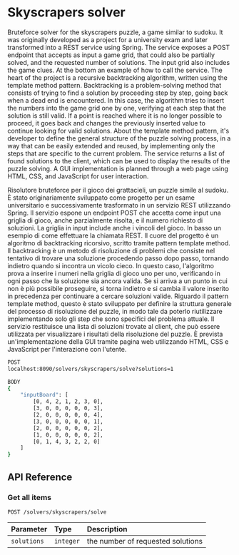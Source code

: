 
# Skyscrapers solver

Bruteforce solver for the skyscrapers puzzle, a game similar to sudoku. It was originally developed as a project for a university exam and later transformed into a REST service using Spring.
The service exposes a POST endpoint that accepts as input a game grid, that could also be partially solved, and the requested number of solutions. The input grid also includes the game clues.
At the bottom an example of how to call the service.
The heart of the project is a recursive backtracking algorithm, written using the template method pattern. Backtracking is a problem-solving method that consists of trying to find a solution by proceeding step by step, going back when a dead end is encountered. In this case, the algorithm tries to insert the numbers into the game grid one by one, verifying at each step that the solution is still valid. If a point is reached where it is no longer possible to proceed, it goes back and changes the previously inserted value to continue looking for valid solutions.
About the template method pattern, it's developer to define the general structure of the puzzle solving process, in a way that can be easily extended and reused, by implementing only the steps that are specific to the current problem.
The service returns a list of found solutions to the client, which can be used to display the results of the puzzle solving.
A GUI implementation is planned through a web page using HTML, CSS, and JavaScript for user interaction.

Risolutore bruteforce per il gioco dei grattacieli, un puzzle simile al sudoku. È stato originariamente sviluppato come progetto per un esame universitario e successivamente trasformato in un servizio REST utilizzando Spring.
Il servizio espone un endpoint POST che accetta come input una griglia di gioco, anche parzialmente risolta, e il numero richiesto di soluzioni. La griglia in input include anche i vincoli del gioco.
In basso un esempio di come effettuare la chiamata REST.
Il cuore del progetto è un algoritmo di backtracking ricorsivo, scritto tramite pattern template method.
Il backtracking è un metodo di risoluzione di problemi che consiste nel tentativo di trovare una soluzione procedendo passo dopo passo, tornando indietro quando si incontra un vicolo cieco. In questo caso, l'algoritmo prova a inserire i numeri nella griglia di gioco uno per uno, verificando in ogni passo che la soluzione sia ancora valida. Se si arriva a un punto in cui non è più possibile proseguire, si torna indietro e si cambia il valore inserito in precedenza per continuare a cercare soluzioni valide.
Riguardo il pattern template method, questo è stato sviluppato per definire la struttura generale del processo di risoluzione del puzzle, in modo tale da poterlo riutilizzare implementando solo gli step che sono specifici del problema attuale.
Il servizio restituisce una lista di soluzioni trovate al client, che può essere utilizzata per visualizzare i risultati della risoluzione del puzzle.
È prevista un'implementazione della GUI tramite pagina web utilizzando HTML, CSS e JavaScript per l'interazione con l'utente.

```bash
POST
localhost:8090/solvers/skyscrapers/solve?solutions=1

BODY
{
    "inputBoard": [
        [0, 4, 2, 1, 2, 3, 0],
        [3, 0, 0, 0, 0, 0, 3],
        [2, 0, 0, 0, 0, 0, 4],
        [3, 0, 0, 0, 0, 0, 1],
        [2, 0, 0, 0, 0, 0, 2],
        [1, 0, 0, 0, 0, 0, 2],
        [0, 1, 4, 3, 2, 2, 0]
    ]
}
```
## API Reference

### Get all items

```http
POST /solvers/skyscrapers/solve
```

| Parameter   | Type      | Description                       |
| :---------- | :-------- | :-------------------------------- |
| `solutions` | `integer` | the number of requested solutions |
